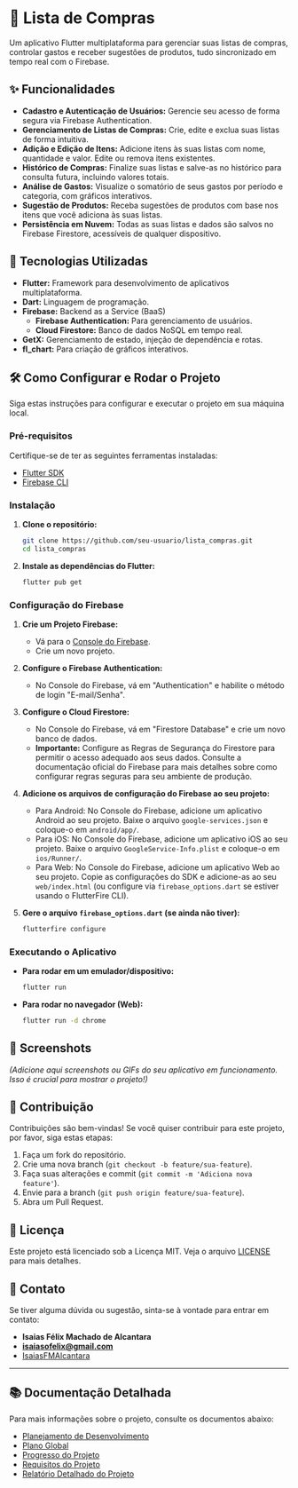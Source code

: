 # 🛒 Lista de Compras

Um aplicativo Flutter multiplataforma para gerenciar suas listas de compras, controlar gastos e receber sugestões de produtos, tudo sincronizado em tempo real com o Firebase.

## ✨ Funcionalidades

*   **Cadastro e Autenticação de Usuários:** Gerencie seu acesso de forma segura via Firebase Authentication.
*   **Gerenciamento de Listas de Compras:** Crie, edite e exclua suas listas de forma intuitiva.
*   **Adição e Edição de Itens:** Adicione itens às suas listas com nome, quantidade e valor. Edite ou remova itens existentes.
*   **Histórico de Compras:** Finalize suas listas e salve-as no histórico para consulta futura, incluindo valores totais.
*   **Análise de Gastos:** Visualize o somatório de seus gastos por período e categoria, com gráficos interativos.
*   **Sugestão de Produtos:** Receba sugestões de produtos com base nos itens que você adiciona às suas listas.
*   **Persistência em Nuvem:** Todas as suas listas e dados são salvos no Firebase Firestore, acessíveis de qualquer dispositivo.

## 🚀 Tecnologias Utilizadas

*   **Flutter:** Framework para desenvolvimento de aplicativos multiplataforma.
*   **Dart:** Linguagem de programação.
*   **Firebase:** Backend as a Service (BaaS)
    *   **Firebase Authentication:** Para gerenciamento de usuários.
    *   **Cloud Firestore:** Banco de dados NoSQL em tempo real.
*   **GetX:** Gerenciamento de estado, injeção de dependência e rotas.
*   **fl_chart:** Para criação de gráficos interativos.

## 🛠️ Como Configurar e Rodar o Projeto

Siga estas instruções para configurar e executar o projeto em sua máquina local.

### Pré-requisitos

Certifique-se de ter as seguintes ferramentas instaladas:

*   [Flutter SDK](https://flutter.dev/docs/get-started/codelab)
*   [Firebase CLI](https://firebase.google.com/docs/cli#install_the_firebase_cli)

### Instalação

1.  **Clone o repositório:**
    ```bash
    git clone https://github.com/seu-usuario/lista_compras.git
    cd lista_compras
    ```

2.  **Instale as dependências do Flutter:**
    ```bash
    flutter pub get
    ```

### Configuração do Firebase

1.  **Crie um Projeto Firebase:**
    *   Vá para o [Console do Firebase](https://console.firebase.google.com/).
    *   Crie um novo projeto.

2.  **Configure o Firebase Authentication:**
    *   No Console do Firebase, vá em "Authentication" e habilite o método de login "E-mail/Senha".

3.  **Configure o Cloud Firestore:**
    *   No Console do Firebase, vá em "Firestore Database" e crie um novo banco de dados.
    *   **Importante:** Configure as Regras de Segurança do Firestore para permitir o acesso adequado aos seus dados. Consulte a documentação oficial do Firebase para mais detalhes sobre como configurar regras seguras para seu ambiente de produção.

4.  **Adicione os arquivos de configuração do Firebase ao seu projeto:**
    *   Para Android: No Console do Firebase, adicione um aplicativo Android ao seu projeto. Baixe o arquivo `google-services.json` e coloque-o em `android/app/`.
    *   Para iOS: No Console do Firebase, adicione um aplicativo iOS ao seu projeto. Baixe o arquivo `GoogleService-Info.plist` e coloque-o em `ios/Runner/`.
    *   Para Web: No Console do Firebase, adicione um aplicativo Web ao seu projeto. Copie as configurações do SDK e adicione-as ao seu `web/index.html` (ou configure via `firebase_options.dart` se estiver usando o FlutterFire CLI).

5.  **Gere o arquivo `firebase_options.dart` (se ainda não tiver):**
    ```bash
    flutterfire configure
    ```

### Executando o Aplicativo

*   **Para rodar em um emulador/dispositivo:**
    ```bash
    flutter run
    ```
*   **Para rodar no navegador (Web):**
    ```bash
    flutter run -d chrome
    ```

## 📸 Screenshots

*(Adicione aqui screenshots ou GIFs do seu aplicativo em funcionamento. Isso é crucial para mostrar o projeto!)*

## 🤝 Contribuição

Contribuições são bem-vindas! Se você quiser contribuir para este projeto, por favor, siga estas etapas:

1.  Faça um fork do repositório.
2.  Crie uma nova branch (`git checkout -b feature/sua-feature`).
3.  Faça suas alterações e commit (`git commit -m 'Adiciona nova feature'`).
4.  Envie para a branch (`git push origin feature/sua-feature`).
5.  Abra um Pull Request.

## 📄 Licença

Este projeto está licenciado sob a Licença MIT. Veja o arquivo [LICENSE](LICENSE) para mais detalhes.

## 📧 Contato

Se tiver alguma dúvida ou sugestão, sinta-se à vontade para entrar em contato:

*   **Isaias Félix Machado de Alcantara**
*   **isaiasofelix@gmail.com**
*   [IsaiasFMAlcantara](https://github.com/IsaiasFMAlcantara)

---

## 📚 Documentação Detalhada

Para mais informações sobre o projeto, consulte os documentos abaixo:

*   [Planejamento de Desenvolvimento](Docs/planejamento_desenvolvimento.md)
*   [Plano Global](Docs/plano_global.md)
*   [Progresso do Projeto](Docs/PROGRESSO.md)
*   [Requisitos do Projeto](Docs/requisitos.md)
*   [Relatório Detalhado do Projeto](Docs/RELATORIO_PROJETO.md)
